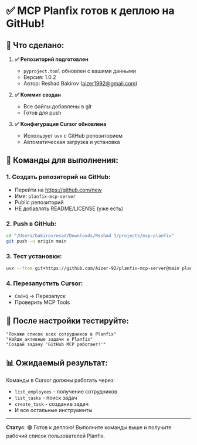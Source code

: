 # ✅ MCP Planfix готов к деплою на GitHub!

## 🎯 Что сделано:

1. **✅ Репозиторий подготовлен**
   - `pyproject.toml` обновлен с вашими данными
   - Версия: 1.0.2
   - Автор: Reshad Bakirov (aizer1992@gmail.com)

2. **✅ Коммит создан**
   - Все файлы добавлены в git
   - Готов для push

3. **✅ Конфигурация Cursor обновлена** 
   - Использует `uvx` с GitHub репозиторием
   - Автоматическая загрузка и установка

## 🚀 Команды для выполнения:

### 1. Создать репозиторий на GitHub:
- Перейти на https://github.com/new
- Имя: `planfix-mcp-server`
- Public репозиторий
- НЕ добавлять README/LICENSE (уже есть)

### 2. Push в GitHub:
```bash
cd "/Users/bakirovresad/Downloads/Reshad 1/projects/mcp-planfix"
git push -u origin main
```

### 3. Тест установки:
```bash
uvx --from git+https://github.com/Aizer-92/planfix-mcp-server@main planfix-server --help
```

### 4. Перезапустить Cursor:
- `Cmd+Q` → Перезапуск
- Проверить MCP Tools

## 🧪 После настройки тестируйте:

```
"Покажи список всех сотрудников в Planfix"
"Найди активные задачи в Planfix" 
"Создай задачу 'GitHub MCP работает!'"
```

## 📊 Ожидаемый результат:

Команды в Cursor должны работать через:
- `list_employees` - получение сотрудников
- `list_tasks` - поиск задач
- `create_task` - создание задач
- И все остальные инструменты

---

**Статус**: 🟢 Готов к деплою! Выполните команды выше и получите рабочий список пользователей Planfix.

